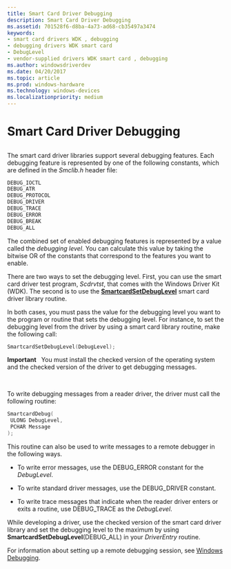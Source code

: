```yaml
---
title: Smart Card Driver Debugging
description: Smart Card Driver Debugging
ms.assetid: 701528f6-d8ba-4a73-ad68-cb35497a3474
keywords:
- smart card drivers WDK , debugging
- debugging drivers WDK smart card
- DebugLevel
- vendor-supplied drivers WDK smart card , debugging
ms.author: windowsdriverdev
ms.date: 04/20/2017
ms.topic: article
ms.prod: windows-hardware
ms.technology: windows-devices
ms.localizationpriority: medium
---
```


# Smart Card Driver Debugging


## <span id="_ntovr_smart_card_driver_debugging"></span><span id="_NTOVR_SMART_CARD_DRIVER_DEBUGGING"></span>


The smart card driver libraries support several debugging features. Each debugging feature is represented by one of the following constants, which are defined in the *Smclib.h* header file:

```cpp
DEBUG_IOCTL
DEBUG_ATR
DEBUG_PROTOCOL
DEBUG_DRIVER
DEBUG_TRACE
DEBUG_ERROR
DEBUG_BREAK
DEBUG_ALL
```

The combined set of enabled debugging features is represented by a value called the *debugging level*. You can calculate this value by taking the bitwise OR of the constants that correspond to the features you want to enable.

There are two ways to set the debugging level. First, you can use the smart card driver test program, *Scdrvtst*, that comes with the Windows Driver Kit (WDK). The second is to use the [**SmartcardSetDebugLevel**](https://msdn.microsoft.com/library/windows/hardware/ff548960) smart card driver library routine.

In both cases, you must pass the value for the debugging level you want to the program or routine that sets the debugging level. For instance, to set the debugging level from the driver by using a smart card library routine, make the following call:

```cpp
SmartcardSetDebugLevel(DebugLevel);
```

**Important**   You must install the checked version of the operating system and the checked version of the driver to get debugging messages.

 

To write debugging messages from a reader driver, the driver must call the following routine:

```cpp
SmartcardDebug(
 ULONG DebugLevel,
 PCHAR Message
);
```

This routine can also be used to write messages to a remote debugger in the following ways.

-   To write error messages, use the DEBUG\_ERROR constant for the *DebugLevel*.

-   To write standard driver messages, use the DEBUG\_DRIVER constant.

-   To write trace messages that indicate when the reader driver enters or exits a routine, use DEBUG\_TRACE as the *DebugLevel*.

While developing a driver, use the checked version of the smart card driver library and set the debugging level to the maximum by using **SmartcardSetDebugLevel**(DEBUG\_ALL) in your *DriverEntry* routine.

For information about setting up a remote debugging session, see [Windows Debugging](https://msdn.microsoft.com/library/windows/hardware/ff551063).

 

 





